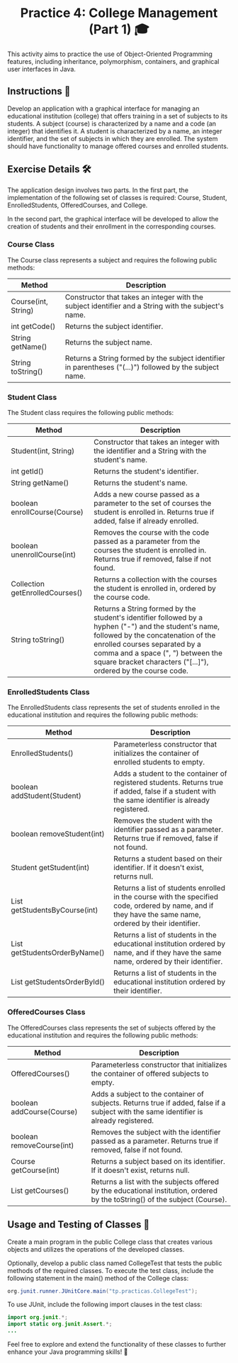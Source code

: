<h1 align="center"> Practice 4: College Management (Part 1) 🎓</h1>

This activity aims to practice the use of Object-Oriented Programming features, including inheritance, polymorphism, containers, and graphical user interfaces in Java.

## Instructions 📝

Develop an application with a graphical interface for managing an educational institution (college) that offers training in a set of subjects to its students. A subject (course) is characterized by a name and a code (an integer) that identifies it. A student is characterized by a name, an integer identifier, and the set of subjects in which they are enrolled. The system should have functionality to manage offered courses and enrolled students.

## Exercise Details 🛠️

The application design involves two parts. In the first part, the implementation of the following set of classes is required: Course, Student, EnrolledStudents, OfferedCourses, and College.

In the second part, the graphical interface will be developed to allow the creation of students and their enrollment in the corresponding courses.

### Course Class

The Course class represents a subject and requires the following public methods:

| Method                  | Description                                                                                          |
| ----------------------- | ---------------------------------------------------------------------------------------------------- |
| Course(int, String)      | Constructor that takes an integer with the subject identifier and a String with the subject's name.  |
| int getCode()            | Returns the subject identifier.                                                                      |
| String getName()         | Returns the subject name.                                                                            |
| String toString()        | Returns a String formed by the subject identifier in parentheses ("(...)") followed by the subject name. |

### Student Class

The Student class requires the following public methods:

| Method                         | Description                                                                                                                  |
| ------------------------------ | ---------------------------------------------------------------------------------------------------------------------------- |
| Student(int, String)           | Constructor that takes an integer with the identifier and a String with the student's name.                                |
| int getId()                    | Returns the student's identifier.                                                                                            |
| String getName()               | Returns the student's name.                                                                                                  |
| boolean enrollCourse(Course)   | Adds a new course passed as a parameter to the set of courses the student is enrolled in. Returns true if added, false if already enrolled. |
| boolean unenrollCourse(int)    | Removes the course with the code passed as a parameter from the courses the student is enrolled in. Returns true if removed, false if not found. |
| Collection<Course> getEnrolledCourses() | Returns a collection with the courses the student is enrolled in, ordered by the course code. |
| String toString()              | Returns a String formed by the student's identifier followed by a hyphen ("-") and the student's name, followed by the concatenation of the enrolled courses separated by a comma and a space (", ") between the square bracket characters ("[...]"), ordered by the course code. |

### EnrolledStudents Class

The EnrolledStudents class represents the set of students enrolled in the educational institution and requires the following public methods:

| Method                   | Description                                                                                                                |
| ------------------------ | -------------------------------------------------------------------------------------------------------------------------- |
| EnrolledStudents()       | Parameterless constructor that initializes the container of enrolled students to empty.                                    |
| boolean addStudent(Student) | Adds a student to the container of registered students. Returns true if added, false if a student with the same identifier is already registered. |
| boolean removeStudent(int) | Removes the student with the identifier passed as a parameter. Returns true if removed, false if not found. |
| Student getStudent(int)   | Returns a student based on their identifier. If it doesn't exist, returns null.                                            |
| List<Student> getStudentsByCourse(int) | Returns a list of students enrolled in the course with the specified code, ordered by name, and if they have the same name, ordered by their identifier. |
| List<Student> getStudentsOrderByName() | Returns a list of students in the educational institution ordered by name, and if they have the same name, ordered by their identifier. |
| List<Student> getStudentsOrderById()   | Returns a list of students in the educational institution ordered by their identifier.                                     |

### OfferedCourses Class

The OfferedCourses class represents the set of subjects offered by the educational institution and requires the following public methods:

| Method                      | Description                                                                                                              |
| --------------------------- | ------------------------------------------------------------------------------------------------------------------------ |
| OfferedCourses()            | Parameterless constructor that initializes the container of offered subjects to empty.                                  |
| boolean addCourse(Course)   | Adds a subject to the container of subjects. Returns true if added, false if a subject with the same identifier is already registered. |
| boolean removeCourse(int)    | Removes the subject with the identifier passed as a parameter. Returns true if removed, false if not found.              |
| Course getCourse(int)        | Returns a subject based on its identifier. If it doesn't exist, returns null.                                            |
| List<Course> getCourses()    | Returns a list with the subjects offered by the educational institution, ordered by the toString() of the subject (Course). |

## Usage and Testing of Classes 🚀

Create a main program in the public College class that creates various objects and utilizes the operations of the developed classes.

Optionally, develop a public class named CollegeTest that tests the public methods of the required classes. To execute the test class, include the following statement in the main() method of the College class:

```java
org.junit.runner.JUnitCore.main("tp.practicas.CollegeTest");
```

To use JUnit, include the following import clauses in the test class:

```java
import org.junit.*;
import static org.junit.Assert.*;
...
```

Feel free to explore and extend the functionality of these classes to further enhance your Java programming skills! 🌟
